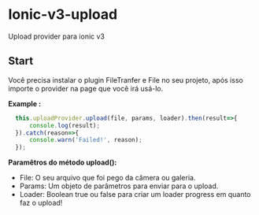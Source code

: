 # Ionic-v3-upload
Upload provider para ionic v3

## Start ##
Você precisa instalar o plugin FileTranfer e File no seu projeto, após isso importe o provider na page que você irá usá-lo.


**Example :**

```typescript
  this.uploadProvider.upload(file, params, loader).then(result=>{
      console.log(result);
  }).catch(reason=>{
      console.warn('Failed!', reason);
  });
```

**Paramêtros do método upload():**
- File: O seu arquivo que foi pego da câmera ou galeria.
- Params: Um objeto de parâmetros para enviar para o upload.
- Loader: Boolean true ou false para criar um loader progress em quanto faz o upload!
